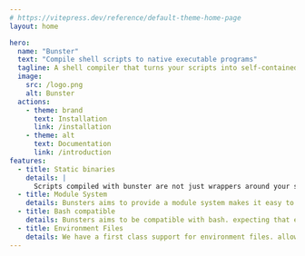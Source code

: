 ```yaml
---
# https://vitepress.dev/reference/default-theme-home-page
layout: home

hero:
  name: "Bunster"
  text: "Compile shell scripts to native executable programs"
  tagline: A shell compiler that turns your scripts into self-contained executable programs
  image:
    src: /logo.png
    alt: Bunster
  actions:
    - theme: brand
      text: Installation
      link: /installation
    - theme: alt
      text: Documentation
      link: /introduction
features:
  - title: Static binaries
    details: |
      Scripts compiled with bunster are not just wrappers around your script, nor do they rely on any external shells on your system.
  - title: Module System
    details: Bunsters aims to provide a module system makes it easy to share and consume scripts as libraries.
  - title: Bash compatible
    details: Bunsters aims to be compatible with bash. expecting that exising bash scripts do not have to be edited to work with bunster.
  - title: Environment Files
    details: We have a first class support for environment files. allowing you to load variables from .env files.
---
```

